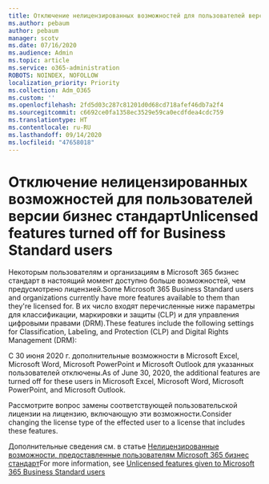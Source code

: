 ```yaml
---
title: Отключение нелицензированных возможностей для пользователей версии бизнес стандарт
ms.author: pebaum
author: pebaum
manager: scotv
ms.date: 07/16/2020
ms.audience: Admin
ms.topic: article
ms.service: o365-administration
ROBOTS: NOINDEX, NOFOLLOW
localization_priority: Priority
ms.collection: Adm_O365
ms.custom: ''
ms.openlocfilehash: 2fd5d03c287c81201d0d68cd718afef46db7a2f4
ms.sourcegitcommit: c6692ce0fa1358ec3529e59ca0ecdfdea4cdc759
ms.translationtype: HT
ms.contentlocale: ru-RU
ms.lasthandoff: 09/14/2020
ms.locfileid: "47658018"
---
```

# <a name="unlicensed-features-turned-off-for-business-standard-users"></a><span data-ttu-id="7b68f-102">Отключение нелицензированных возможностей для пользователей версии бизнес стандарт</span><span class="sxs-lookup"><span data-stu-id="7b68f-102">Unlicensed features turned off for Business Standard users</span></span>

<span data-ttu-id="7b68f-103">Некоторым пользователям и организациям в Microsoft 365 бизнес стандарт в настоящий момент доступно больше возможностей, чем предусмотрено лицензией.</span><span class="sxs-lookup"><span data-stu-id="7b68f-103">Some Microsoft 365 Business Standard users and organizations currently have more features available to them than they're licensed for.</span></span> <span data-ttu-id="7b68f-104">В их число входят перечисленные ниже параметры для классификации, маркировки и защиты (CLP) и для управления цифровыми правами (DRM).</span><span class="sxs-lookup"><span data-stu-id="7b68f-104">These features include the following settings for Classification, Labeling, and Protection (CLP) and Digital Rights Management (DRM):</span></span>
    
<span data-ttu-id="7b68f-105">С 30 июня 2020 г. дополнительные возможности в Microsoft Excel, Microsoft Word, Microsoft PowerPoint и Microsoft Outlook для указанных пользователей отключены.</span><span class="sxs-lookup"><span data-stu-id="7b68f-105">As of June 30, 2020, the additional features are turned off for these users in Microsoft Excel, Microsoft Word, Microsoft PowerPoint, and Microsoft Outlook.</span></span>

<span data-ttu-id="7b68f-106">Рассмотрите вопрос замены соответствующей пользовательской лицензии на лицензию, включающую эти возможности.</span><span class="sxs-lookup"><span data-stu-id="7b68f-106">Consider changing the license type of the effected user to a license that includes these features.</span></span> 

<span data-ttu-id="7b68f-107">Дополнительные сведения см. в статье [Нелицензированные возможности, предоставленные пользователям Microsoft 365 бизнес стандарт](https://support.microsoft.com/help/4568654/extra-features-to-be-turned-off-for-microsoft-365-business-standard?preview)</span><span class="sxs-lookup"><span data-stu-id="7b68f-107">For more information, see [Unlicensed features given to Microsoft 365 Business Standard users](https://support.microsoft.com/help/4568654/extra-features-to-be-turned-off-for-microsoft-365-business-standard?preview)</span></span>